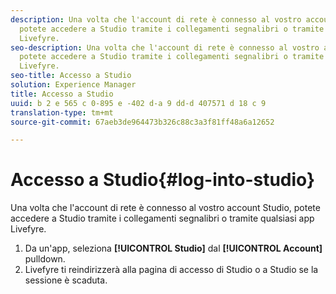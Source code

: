 ```yaml
---
description: Una volta che l'account di rete è connesso al vostro account Studio,
  potete accedere a Studio tramite i collegamenti segnalibri o tramite qualsiasi app
  Livefyre.
seo-description: Una volta che l'account di rete è connesso al vostro account Studio,
  potete accedere a Studio tramite i collegamenti segnalibri o tramite qualsiasi app
  Livefyre.
seo-title: Accesso a Studio
solution: Experience Manager
title: Accesso a Studio
uuid: b 2 e 565 c 0-895 e -402 d-a 9 dd-d 407571 d 18 c 9
translation-type: tm+mt
source-git-commit: 67aeb3de964473b326c88c3a3f81ff48a6a12652

---
```



# Accesso a Studio{#log-into-studio}

Una volta che l'account di rete è connesso al vostro account Studio, potete accedere a Studio tramite i collegamenti segnalibri o tramite qualsiasi app Livefyre.

1. Da un'app, seleziona **[!UICONTROL Studio]** dal **[!UICONTROL Account]** pulldown.
1. Livefyre ti reindirizzerà alla pagina di accesso di Studio o a Studio se la sessione è scaduta.
